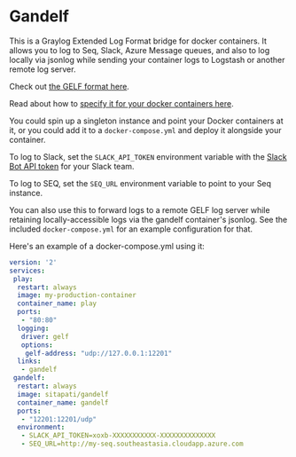 # Gandelf

This is a Graylog Extended Log Format bridge for docker containers. It allows you to log to Seq, Slack, Azure Message queues, and also to log locally via jsonlog while sending your container logs to Logstash or another remote log server.

Check out [the GELF format here](http://docs.graylog.org/en/2.1/pages/gelf.html).

Read about how to [specify it for your docker containers here](https://docs.docker.com/engine/admin/logging/overview/#/gelf-options).

You could spin up a singleton instance and point your Docker containers at it, or you
could add it to a `docker-compose.yml` and deploy it alongside your container.

To log to Slack, set the `SLACK_API_TOKEN` environment variable with the [Slack Bot API token](https://api.slack.com/bot-users) for your Slack team.

To log to SEQ, set the `SEQ_URL` environment variable to point to your Seq instance.

You can also use this to forward logs to a remote GELF log server while retaining locally-accessible logs via the gandelf container's jsonlog. See the included `docker-compose.yml` for an example configuration for that.

Here's an example of a docker-compose.yml using it:

```YAML
version: '2'
services:
 play:
  restart: always
  image: my-production-container
  container_name: play
  ports:
   - "80:80"
  logging:
   driver: gelf
   options:
    gelf-address: "udp://127.0.0.1:12201"
  links:
   - gandelf
 gandelf:
  restart: always
  image: sitapati/gandelf
  container_name: gandelf
  ports:
   - "12201:12201/udp"
  environment:
   - SLACK_API_TOKEN=xoxb-XXXXXXXXXXX-XXXXXXXXXXXXXX
   - SEQ_URL=http://my-seq.southeastasia.cloudapp.azure.com
   ```
